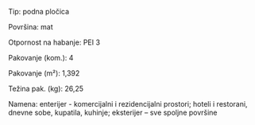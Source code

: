Tip: podna pločica

Površina: mat

Otpornost na habanje: PEI 3

Pakovanje (kom.): 4

Pakovanje (m²): 1,392

Težina pak. (kg): 26,25

Namena: enterijer - komercijalni i rezidencijalni prostori; hoteli i restorani, dnevne sobe, kupatila, kuhinje; eksterijer – sve spoljne površine